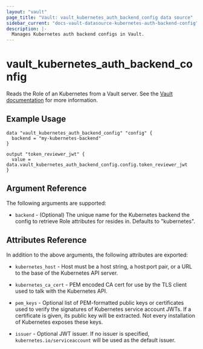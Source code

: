 ```yaml
---
layout: "vault"
page_title: "Vault: vault_kubernetes_auth_backend_config data source"
sidebar_current: "docs-vault-datasource-kubernetes-auth-backend-config"
description: |-
  Manages Kubernetes auth backend configs in Vault.
---
```


# vault\_kubernetes\_auth\_backend\_config

Reads the Role of an Kubernetes from a Vault server. See the [Vault
documentation](https://www.vaultproject.io/api-docs/auth/kubernetes#read-config) for more
information.

## Example Usage

```hcl
data "vault_kubernetes_auth_backend_config" "config" {
  backend = "my-kubernetes-backend"
}

output "token_reviewer_jwt" {
  value = data.vault_kubernetes_auth_backend_config.config.token_reviewer_jwt
}
```

## Argument Reference

The following arguments are supported:

* `backend` - (Optional) The unique name for the Kubernetes backend the config to
  retrieve Role attributes for resides in. Defaults to "kubernetes".

## Attributes Reference

In addition to the above arguments, the following attributes are exported:

* `kubernetes_host` - Host must be a host string, a host:port pair, or a URL to the base of the Kubernetes API server.

* `kubernetes_ca_cert` - PEM encoded CA cert for use by the TLS client used to talk with the Kubernetes API.

* `pem_keys` - Optional list of PEM-formatted public keys or certificates used to verify the signatures of Kubernetes service account JWTs. If a certificate is given, its public key will be extracted. Not every installation of Kubernetes exposes these keys.

* `issuer` - Optional JWT issuer. If no issuer is specified, `kubernetes.io/serviceaccount` will be used as the default issuer.
